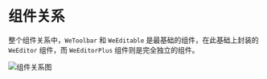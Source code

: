 # 组件关系

整个组件关系中，`WeToolbar` 和 `WeEditable` 是最基础的组件，在此基础上封装的 `WeEditor` 组件，而 `WeEditorPlus` 组件则是完全独立的组件。

![组件关系图](/images/relevance.png)
